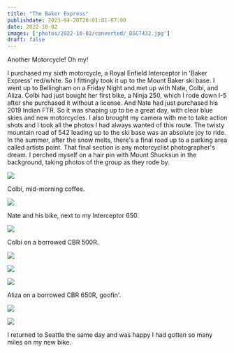 ```yaml
---
title: "The Baker Express"
publishdate: 2023-04-20T20:01:01-07:00
date: 2022-10-02
images: ['photos/2022-10-02/converted/_DSC7432.jpg']
draft: false
---
```


Another Motorcycle! Oh my!

I purchased my sixth motorcycle, a Royal Enfield Interceptor in 'Baker Express' red/white.  So I fittingly took it up to the Mount Baker ski base.  I went up to Bellingham on a Friday Night and met up with Nate, Colbi, and Aliza.  Colbi had just bought her first bike, a Ninja 250, which I rode down I-5 after she purchased it without a license.  And Nate had just purchased his 2019 Indian FTR.  So it was shaping up to be a great day, with clear blue skies and new motorcycles.  I also brought my camera with me to take action shots  and I took all the photos I had always wanted of this route.  The twisty mountain road of 542 leading up to the ski base was an absolute joy to ride.  In the summer, after the snow melts, there's a final road up to a parking area called artists point.  That final section is any motorcyclist photographer's dream.  I perched myself on a hair pin with Mount Shucksun in the background, taking photos of the group as they rode by.

![](../photos/2022-10-02/converted/_DSC7287.jpg)

Colbi, mid-morning coffee.

![](../photos/2022-10-02/converted/_DSC7292.jpg)

Nate and his bike, next to my Interceptor 650.

![](../photos/2022-10-02/converted/_DSC7301.jpg)

Colbi on a borrowed CBR 500R.

![](../photos/2022-10-02/converted/_DSC7351.jpg)

![](../photos/2022-10-02/converted/_DSC7432.jpg)

![](../photos/2022-10-02/converted/_DSC7676.jpg)

Aliza on a borrowed CBR 650R, goofin'.

![](../photos/2022-10-02/converted/_DSC7763.jpg)

![](../photos/2022-10-02/converted/_DSC7777.jpg)

I returned to Seattle the same day and was happy I had gotten so many miles on my new bike.
